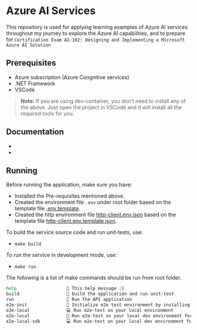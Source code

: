 # Azure AI Services

This repository is used for applying learning examples of Azure AI services throughout my journey to explore the Azure AI capabilities, and to prepare for `Certification Exam AI-102: Designing and Implementing a Microsoft Azure AI Solution`

## Prerequisites

- Azure subscription (Azure Congnitive services)
- .NET Framework
- VSCode

> **Note:** If you are using dev-container, you don't need to install any of the above. Just open the project in VSCode and it will install all the required tools for you.

## Documentation

- 
- 

## Running

Before running the application, make sure you have:

- Installed the Pre-requisites mentioned above.
- Created the environment file `.env` under root folder based on the template file [.env.template](.env.template).
- Created the http environment file [http-client.env.json](testing/e2e-test/http-client.env.json) based on the template file [http-client.env.template.json](testing/e2e-test/http-client.env.template.json).

To build the service source code and run unit-tests, use:

- `make build`

To run the service in development mode, use:

- `make run`

 The following is a list of make commands should be run from root folder.

```bash
help                   💬 This help message :)
build                  🔨 build the application and run unit-test 
run                    🏃 Run the API application
e2e-init               🔨 Initialize e2e test environment by installing httpyac CLI
e2e-local              💻 Run e2e-test on your local environment
e2e-local              🏃 Run e2e-test on your local dev environment for the rest integration
e2e-local-sdk          💻 Run e2e-test on your local dev environment for the sdk integration
```
